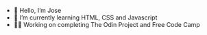 - 👋 Hello, I’m Jose 
- 🌱 I’m currently learning HTML, CSS and Javascript       
-  🧑‍💻 Working on completing The Odin Project and Free Code Camp            
<!---                            
Jose-Flor/Jose-Flor is a ✨ special ✨ repository because its `README.md` (this file) appears on your GitHub profile.
You can click the Preview link to take a look at your changes.
--->
